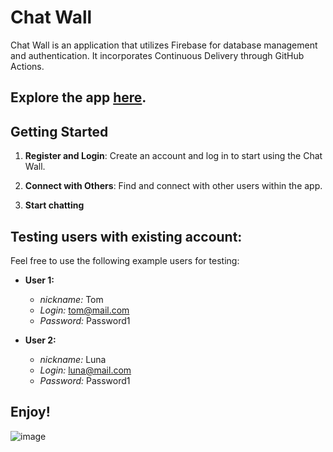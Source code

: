# Chat Wall

Chat Wall is an application that utilizes Firebase for database management and authentication. It incorporates Continuous Delivery through GitHub Actions.

## Explore the app [here](https://wall-chat-69c60.web.app).

## Getting Started

1. **Register and Login**: Create an account and log in to start using the Chat Wall.

2. **Connect with Others**: Find and connect with other users within the app.
   
4. **Start chatting**

## Testing users with existing account:

Feel free to use the following example users for testing:

- **User 1:**
  - *nickname:* Tom
  - *Login:* tom@mail.com
  - *Password:* Password1

- **User 2:**
  - *nickname:* Luna
  - *Login:* luna@mail.com
  - *Password:* Password1

## Enjoy!

![image](https://github.com/p6te/Chat-app/assets/93533892/393d1f46-9b0f-4f40-a563-4cf81801909b)
